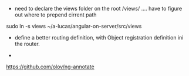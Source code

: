 - need to declare the views folder on the root /views/ .... 
have to figure out where to prepend cirrent path 

sudo ln -s views ~/a-lucas/angular-on-server/src/views

- define a better routing definition, with Object registration definition ini the router.

- <div ng-app="myApp" ng-strict-di>
https://github.com/olov/ng-annotate
